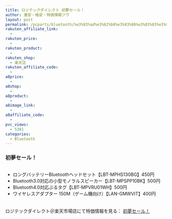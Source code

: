 ```yaml
---
title: ロジテックダイレクト 初夢セール！
author: 激安・格安・特価情報ツウ
layout: post
permalink: /pcparts/bluetooth/%e3%83%ad%e3%82%b8%e3%83%86%e3%83%83%e3%82%af%e3%83%80%e3%82%a4%e3%83%ac%e3%82%af%e3%83%88-%e5%88%9d%e5%a4%a2%e3%82%bb%e3%83%bc%e3%83%ab%ef%bc%81.html
rakuten_affiliate_link:
  - 
rakuten_price:
  - 
rakuten_product:
  - 
rakuten_shop:
  - 楽天店
rakuten_affiliate_code:
  - 
a8price:
  - 
a8shop:
  - 
a8product:
  - 
a8image_link:
  - 
a8affiliate_code:
  - 
pvc_views:
  - 5381
categories:
  - Bluetooth
---
```

### 初夢セール！

<div class="img-bg2">
  <a href="http://hb.afl.rakuten.co.jp/hgc/036be60e.f56749c0.03ae1481.d73d1064/?pc=http%3a%2f%2fitem.rakuten.co.jp%2flogitec%2fc%2f0000000485%2f%3fscid%3daf_link_img&m=http%3a%2f%2fm.rakuten.co.jp%2flogitec%2fn%2fldr-ps8wu2bkwc" target="_blank"><img src="http://i2.wp.com/image.rakuten.co.jp/logitec/cabinet/bn/2014newyear_677x350.jpg?w=546" border="0" title="" alt="" data-recalc-dims="1" /></a>
</div>

<!--more-->

  * ロングバッテリーBluetoothヘッドセット【LBT-MPHS130BG】450円
  * Bluetooth3.0対応の小型モノラルスピーカー【LBT-MPSPP10BK】500円
  * Bluetooth4.0対応ぶるタグ【LBT-MPVRU01WH】500円
  * ワイヤレスアダプター 150M（ゲーム機向け）【LAN-GMWVIT】400円

　　  
ロジテックダイレクト＠楽天市場店にて特価情報を見る： <a href="http://hb.afl.rakuten.co.jp/hgc/036be60e.f56749c0.03ae1481.d73d1064/?pc=http%3a%2f%2fitem.rakuten.co.jp%2flogitec%2fc%2f0000000485%2f%3fscid%3daf_link_img&m=http%3a%2f%2fm.rakuten.co.jp%2flogitec%2fn%2fldr-ps8wu2bkwc" target="_blank"><span class="fs150p">初夢セール！</span></a>
